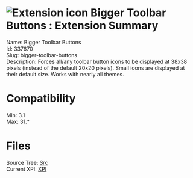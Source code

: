 # ![Extension icon](https://addons.thunderbird.net/user-media/addon_icons/337/337670-64.png?modified=1360004571) Bigger Toolbar Buttons : Extension Summary

Name: Bigger Toolbar Buttons  
Id: 337670  
Slug: bigger-toolbar-buttons  
Description: Forces all/any toolbar button icons to be displayed at 38x38 pixels (instead of the default 20x20 pixels). Small icons are displayed at their default size. Works with nearly all themes.
  

# Compatibility
Min: 3.1  
Max: 31.*  

# Files

Source Tree: [Src](C:/Dev/Thunderbird/ThunderKdB/xall/xOther/337670-bigger-toolbar-buttons/src)  
Current XPI: [XPI](C:/Dev/Thunderbird/ThunderKdB/xall/xOther/337670-bigger-toolbar-buttons/xpi)  



